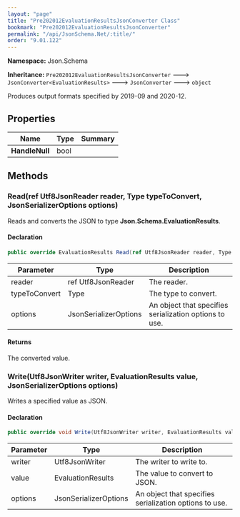 ```yaml
---
layout: "page"
title: "Pre202012EvaluationResultsJsonConverter Class"
bookmark: "Pre202012EvaluationResultsJsonConverter"
permalink: "/api/JsonSchema.Net/:title/"
order: "9.01.122"
---
```

**Namespace:** Json.Schema

**Inheritance:**
`Pre202012EvaluationResultsJsonConverter`
 🡒 
`JsonConverter<EvaluationResults>`
 🡒 
`JsonConverter`
 🡒 
`object`

Produces output formats specified by 2019-09 and 2020-12.

## Properties

| Name | Type | Summary |
|---|---|---|
| **HandleNull** | bool |  |

## Methods

### Read(ref Utf8JsonReader reader, Type typeToConvert, JsonSerializerOptions options)

Reads and converts the JSON to type **Json.Schema.EvaluationResults**.

#### Declaration

```c#
public override EvaluationResults Read(ref Utf8JsonReader reader, Type typeToConvert, JsonSerializerOptions options)
```

| Parameter | Type | Description |
|---|---|---|
| reader | ref Utf8JsonReader | The reader. |
| typeToConvert | Type | The type to convert. |
| options | JsonSerializerOptions | An object that specifies serialization options to use. |


#### Returns

The converted value.

### Write(Utf8JsonWriter writer, EvaluationResults value, JsonSerializerOptions options)

Writes a specified value as JSON.

#### Declaration

```c#
public override void Write(Utf8JsonWriter writer, EvaluationResults value, JsonSerializerOptions options)
```

| Parameter | Type | Description |
|---|---|---|
| writer | Utf8JsonWriter | The writer to write to. |
| value | EvaluationResults | The value to convert to JSON. |
| options | JsonSerializerOptions | An object that specifies serialization options to use. |


